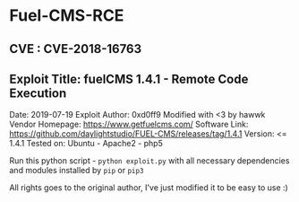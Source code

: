 # Fuel-CMS-RCE
## CVE : CVE-2018-16763
## Exploit Title: fuelCMS 1.4.1 - Remote Code Execution
Date: 2019-07-19
Exploit Author: 0xd0ff9
Modified with <3 by hawwk
Vendor Homepage: https://www.getfuelcms.com/
Software Link: https://github.com/daylightstudio/FUEL-CMS/releases/tag/1.4.1
Version: <= 1.4.1
Tested on: Ubuntu - Apache2 - php5

Run this python script - `python exploit.py` with all necessary dependencies and modules installed by `pip` or `pip3`

All rights goes to the original author, I've just modified it to be easy to use :)

